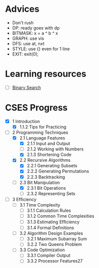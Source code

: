 # Advices

- Don't rush
- DP: ready goes with dp
- BITMASK: x = a ^ b ^ x
- GRAPH: use vis
- DFS: use at, nxt
- STYLE: use {} even for 1 line
- EXIT: exit(0);

# Learning resources
- [ ] [Binary Search](/resources/binary_search.md)

# CSES Progress
- [x] 1 Introduction
  - [x] 1.1.2 Tips for Practicing
- [ ] 2 Programming Techniques
  - [x] 2.1 Language Features
    - [x] 2.1.1 Input and Output
    - [ ] 2.1.2 Working with Numbers
    - [x] 2.1.3 Shortening Code
  - [x] 2.2 Recursive Algorithms
    - [x] 2.2.1 Generating Subsets
    - [x] 2.2.2 Generating Permutations
    - [x] 2.2.3 Backtracking
  - [ ] 2.3 Bit Manipulation
    - [x] 2.3.1 Bit Operations
    - [ ] 2.3.2 Representing Sets
- [ ] 3 Efﬁciency
  - [ ] 3.1 Time Complexity
    - [ ] 3.1.1 Calculation Rules
    - [ ] 3.1.2 Common Time Complexities
    - [ ] 3.1.3 Estimating Efﬁciency
    - [ ] 3.1.4 Formal Deﬁnitions
  - [ ] 3.2 Algorithm Design Examples
    - [ ] 3.2.1 Maximum Subarray Sum
    - [ ] 3.2.2 Two Queens Problem
  - [ ] 3.3 Code Optimization
    - [ ] 3.3.1 Compiler Output
    - [ ] 3.3.2 Processor Features27